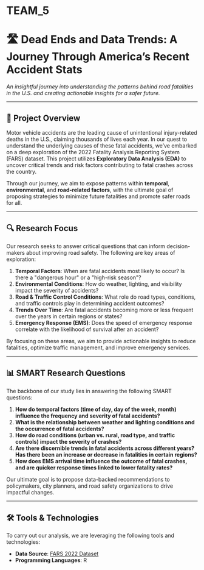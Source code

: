 # TEAM_5
# 🛣️ Dead Ends and Data Trends: A Journey Through America’s Recent Accident Stats

*An insightful journey into understanding the patterns behind road fatalities in the U.S. and creating actionable insights for a safer future.*

---

## 🚗 **Project Overview**
Motor vehicle accidents are the leading cause of unintentional injury-related deaths in the U.S., claiming thousands of lives each year. In our quest to understand the underlying causes of these fatal accidents, we’ve embarked on a deep exploration of the 2022 Fatality Analysis Reporting System (FARS) dataset. This project utilizes **Exploratory Data Analysis (EDA)** to uncover critical trends and risk factors contributing to fatal crashes across the country.

Through our journey, we aim to expose patterns within **temporal**, **environmental**, and **road-related factors**, with the ultimate goal of proposing strategies to minimize future fatalities and promote safer roads for all.

---

## 🔍 **Research Focus**
Our research seeks to answer critical questions that can inform decision-makers about improving road safety. The following are key areas of exploration:

1. **Temporal Factors**: When are fatal accidents most likely to occur? Is there a "dangerous hour" or a "high-risk season"?
2. **Environmental Conditions**: How do weather, lighting, and visibility impact the severity of accidents?
3. **Road & Traffic Control Conditions**: What role do road types, conditions, and traffic controls play in determining accident outcomes?
4. **Trends Over Time**: Are fatal accidents becoming more or less frequent over the years in certain regions or states?
5. **Emergency Response (EMS)**: Does the speed of emergency response correlate with the likelihood of survival after an accident?

By focusing on these areas, we aim to provide actionable insights to reduce fatalities, optimize traffic management, and improve emergency services.

---

## 📊 **SMART Research Questions**
The backbone of our study lies in answering the following SMART questions:

1. **How do temporal factors (time of day, day of the week, month) influence the frequency and severity of fatal accidents?**
2. **What is the relationship between weather and lighting conditions and the occurrence of fatal accidents?**
3. **How do road conditions (urban vs. rural, road type, and traffic controls) impact the severity of crashes?**
4. **Are there discernible trends in fatal accidents across different years? Has there been an increase or decrease in fatalities in certain regions?**
5. **How does EMS arrival time influence the outcome of fatal crashes, and are quicker response times linked to lower fatality rates?**

Our ultimate goal is to propose data-backed recommendations to policymakers, city planners, and road safety organizations to drive impactful changes.

---

## 🛠️ **Tools & Technologies**

To carry out our analysis, we are leveraging the following tools and technologies:

- **Data Source**: [FARS 2022 Dataset](https://geodata.bts.gov/datasets/usdot::fatality-analysis-reporting-system-fars-2022-accidents/about)
- **Programming Languages**: R

